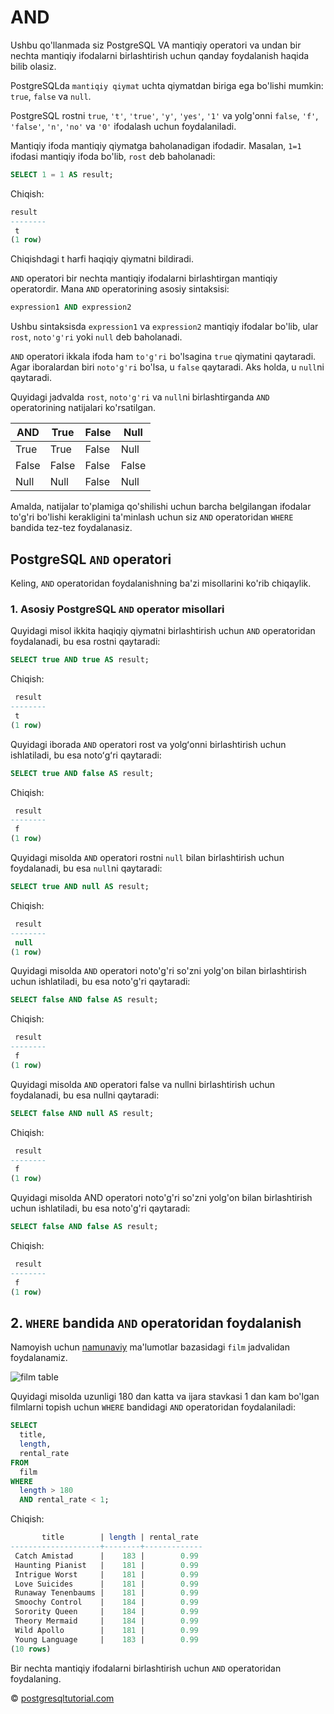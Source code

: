 # AND

Ushbu qo'llanmada siz PostgreSQL VA mantiqiy operatori va undan bir nechta mantiqiy ifodalarni birlashtirish uchun qanday foydalanish haqida bilib olasiz.

PostgreSQLda `mantiqiy qiymat` uchta qiymatdan biriga ega bo'lishi mumkin: `true`, `false` va `null`.

PostgreSQL rostni `true`, `'t'`, `'true'`, `'y'`, `'yes'`, `'1'` va  yolg'onni `false`, `'f'`, `'false'`, `'n'`, `'no'` va `'0'`  ifodalash uchun foydalaniladi.

Mantiqiy ifoda mantiqiy qiymatga baholanadigan ifodadir. Masalan, `1=1` ifodasi mantiqiy ifoda bo'lib, `rost` deb baholanadi:

```sql
SELECT 1 = 1 AS result;
```

Chiqish:
```sql
result
--------
 t
(1 row)
```

Chiqishdagi t harfi haqiqiy qiymatni bildiradi.

`AND` operatori bir nechta mantiqiy ifodalarni birlashtirgan mantiqiy operatordir. Mana `AND` operatorining asosiy sintaksisi:

```sql
expression1 AND expression2
```

Ushbu sintaksisda `expression1` va `expression2` mantiqiy ifodalar bo'lib, ular `rost`, `noto'g'ri` yoki `null` deb baholanadi.

`AND` operatori ikkala ifoda ham `to'g'ri` bo'lsagina `true` qiymatini qaytaradi. Agar iboralardan biri `noto'g'ri` bo'lsa, u `false` qaytaradi. Aks holda, u `null`ni qaytaradi.

Quyidagi jadvalda `rost`, `noto'g'ri` va `null`ni birlashtirganda `AND` operatorining natijalari ko'rsatilgan.

|  AND  | True  | False | Null  |
|-------|-------|-------|-------|
| True  | True  | False | Null  |
| False | False | False | False |
| Null  | Null  | False | Null  |

Amalda, natijalar to'plamiga qo'shilishi uchun barcha belgilangan ifodalar to'g'ri bo'lishi kerakligini ta'minlash uchun siz `AND` operatoridan `WHERE` bandida tez-tez foydalanasiz.

## PostgreSQL `AND` operatori
Keling, `AND` operatoridan foydalanishning ba'zi misollarini ko'rib chiqaylik.

### 1. Asosiy PostgreSQL `AND` operator misollari
Quyidagi misol ikkita haqiqiy qiymatni birlashtirish uchun `AND` operatoridan foydalanadi, bu esa rostni qaytaradi:

```sql
SELECT true AND true AS result;
```

Chiqish:

```sql
 result
--------
 t
(1 row)
```

Quyidagi iborada `AND` operatori rost va yolgʻonni birlashtirish uchun ishlatiladi, bu esa notoʻgʻri qaytaradi:

```sql
SELECT true AND false AS result;
```

Chiqish:
```sql
 result
--------
 f
(1 row)
```

Quyidagi misolda `AND` operatori rostni `null` bilan birlashtirish uchun foydalanadi, bu esa `null`ni qaytaradi:

```sql
SELECT true AND null AS result;
```

Chiqish:

```sql
 result
--------
 null
(1 row)
```

Quyidagi misolda `AND` operatori noto'g'ri so'zni yolg'on bilan birlashtirish uchun ishlatiladi, bu esa noto'g'ri qaytaradi:

```sql
SELECT false AND false AS result;
```

Chiqish:

```sql
 result
--------
 f
(1 row)
```

Quyidagi misolda `AND` operatori false va nullni birlashtirish uchun foydalanadi, bu esa nullni qaytaradi:

```sql
SELECT false AND null AS result;
```

Chiqish:

```sql
 result
--------
 f
(1 row)
```

Quyidagi misolda AND operatori noto'g'ri so'zni yolg'on bilan birlashtirish uchun ishlatiladi, bu esa noto'g'ri qaytaradi:

```sql
SELECT false AND false AS result;
```

Chiqish:

```sql
 result
--------
 f
(1 row)
```

## 2. `WHERE` bandida `AND` operatoridan foydalanish
Namoyish uchun [namunaviy](https://www.postgresqltutorial.com/wp-content/uploads/2019/05/dvdrental.zip) ma'lumotlar bazasidagi `film` jadvalidan foydalanamiz.

![film table](https://www.postgresqltutorial.com/wp-content/uploads/2019/05/film.png)

Quyidagi misolda uzunligi 180 dan katta va ijara stavkasi 1 dan kam bo'lgan filmlarni topish uchun `WHERE` bandidagi `AND` operatoridan foydalaniladi:

```sql
SELECT 
  title, 
  length, 
  rental_rate 
FROM 
  film 
WHERE 
  length > 180 
  AND rental_rate < 1;
```

Chiqish:

```sql
       title        | length | rental_rate
--------------------+--------+-------------
 Catch Amistad      |    183 |        0.99
 Haunting Pianist   |    181 |        0.99
 Intrigue Worst     |    181 |        0.99
 Love Suicides      |    181 |        0.99
 Runaway Tenenbaums |    181 |        0.99
 Smoochy Control    |    184 |        0.99
 Sorority Queen     |    184 |        0.99
 Theory Mermaid     |    184 |        0.99
 Wild Apollo        |    181 |        0.99
 Young Language     |    183 |        0.99
(10 rows)
```

Bir nechta mantiqiy ifodalarni birlashtirish uchun `AND` operatoridan foydalaning.

© [postgresqltutorial.com](https://www.postgresqltutorial.com/postgresql-tutorial/postgresql-and/)